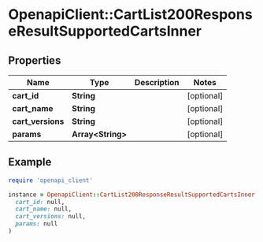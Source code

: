 # OpenapiClient::CartList200ResponseResultSupportedCartsInner

## Properties

| Name | Type | Description | Notes |
| ---- | ---- | ----------- | ----- |
| **cart_id** | **String** |  | [optional] |
| **cart_name** | **String** |  | [optional] |
| **cart_versions** | **String** |  | [optional] |
| **params** | **Array&lt;String&gt;** |  | [optional] |

## Example

```ruby
require 'openapi_client'

instance = OpenapiClient::CartList200ResponseResultSupportedCartsInner.new(
  cart_id: null,
  cart_name: null,
  cart_versions: null,
  params: null
)
```


